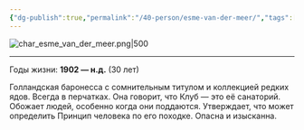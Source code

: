 ```yaml
---
{"dg-publish":true,"permalink":"/40-person/esme-van-der-meer/","tags":["личность/клуб"]}
---
```


![char_esme_van_der_meer.png|500](/img/user/char_esme_van_der_meer.png)
***
Годы жизни: **1902 — н.д.** (30 лет)

Голландская баронесса с сомнительным титулом и коллекцией редких ядов. Всегда в перчатках. Она говорит, что Клуб — это её санаторий. Обожает людей, особенно когда они поддаются. Утверждает, что может определить Принцип человека по его походке. Опасна и изысканна.